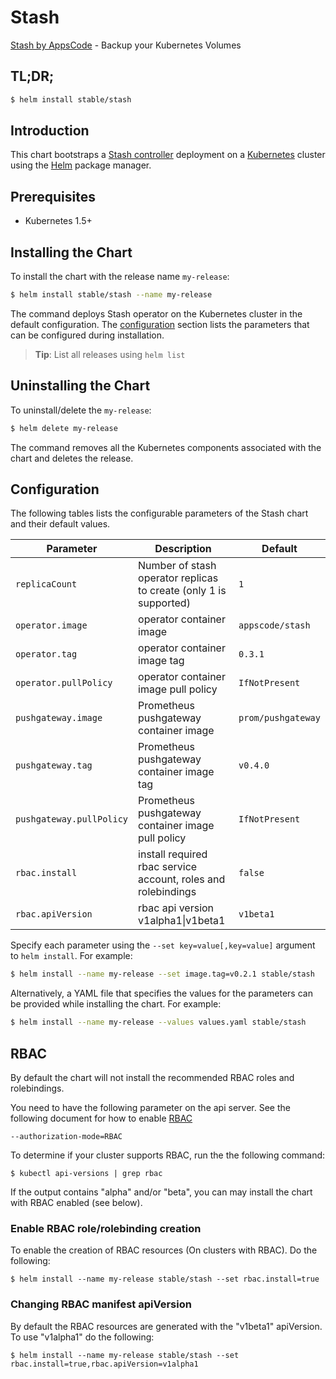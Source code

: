 # Stash
[Stash by AppsCode](https://github.com/appscode/stash) - Backup your Kubernetes Volumes
## TL;DR;

```bash
$ helm install stable/stash
```

## Introduction

This chart bootstraps a [Stash controller](https://github.com/appscode/stash) deployment on a [Kubernetes](http://kubernetes.io) cluster using the [Helm](https://helm.sh) package manager.

## Prerequisites

- Kubernetes 1.5+ 

## Installing the Chart
To install the chart with the release name `my-release`:
```bash
$ helm install stable/stash --name my-release
```
The command deploys Stash operator on the Kubernetes cluster in the default configuration. The [configuration](#configuration) section lists the parameters that can be configured during installation.

> **Tip**: List all releases using `helm list`

## Uninstalling the Chart

To uninstall/delete the `my-release`:

```bash
$ helm delete my-release
```

The command removes all the Kubernetes components associated with the chart and deletes the release.

## Configuration

The following tables lists the configurable parameters of the Stash chart and their default values.


| Parameter                | Description                                                       | Default            |
| ------------------------ | ----------------------------------------------------------------- | ------------------ |
| `replicaCount`           | Number of stash operator replicas to create (only 1 is supported) | `1`                |
| `operator.image`         | operator container image                                          | `appscode/stash`   |
| `operator.tag`           | operator container image tag                                      | `0.3.1`            |
| `operator.pullPolicy`    | operator container image pull policy                              | `IfNotPresent`     |
| `pushgateway.image`      | Prometheus pushgateway container image                            | `prom/pushgateway` |
| `pushgateway.tag`        | Prometheus pushgateway container image tag                        | `v0.4.0`           |
| `pushgateway.pullPolicy` | Prometheus pushgateway container image pull policy                | `IfNotPresent`     |
| `rbac.install`           | install required rbac service account, roles and rolebindings     | `false`            |
| `rbac.apiVersion`        | rbac api version v1alpha1\|v1beta1                                | `v1beta1`          |


Specify each parameter using the `--set key=value[,key=value]` argument to `helm install`. For example:

```bash
$ helm install --name my-release --set image.tag=v0.2.1 stable/stash
```

Alternatively, a YAML file that specifies the values for the parameters can be provided while
installing the chart. For example:

```bash
$ helm install --name my-release --values values.yaml stable/stash
```

## RBAC
By default the chart will not install the recommended RBAC roles and rolebindings.

You need to have the following parameter on the api server. See the following document for how to enable [RBAC](https://kubernetes.io/docs/admin/authorization/rbac/)

```
--authorization-mode=RBAC
```

To determine if your cluster supports RBAC, run the the following command:

```console
$ kubectl api-versions | grep rbac
```

If the output contains "alpha" and/or "beta", you can may install the chart with RBAC enabled (see below).

### Enable RBAC role/rolebinding creation

To enable the creation of RBAC resources (On clusters with RBAC). Do the following:

```console
$ helm install --name my-release stable/stash --set rbac.install=true
```

### Changing RBAC manifest apiVersion

By default the RBAC resources are generated with the "v1beta1" apiVersion. To use "v1alpha1" do the following:

```console
$ helm install --name my-release stable/stash --set rbac.install=true,rbac.apiVersion=v1alpha1
```

